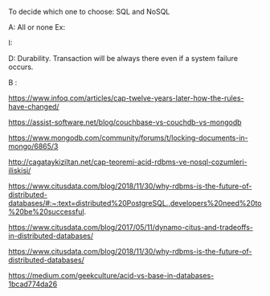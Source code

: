 To decide which one to choose: SQL and NoSQL

A: All or none
Ex: 

I: 

D: Durability. Transaction will be always there even if a system failure occurs.


B : 


https://www.infoq.com/articles/cap-twelve-years-later-how-the-rules-have-changed/

https://assist-software.net/blog/couchbase-vs-couchdb-vs-mongodb

https://www.mongodb.com/community/forums/t/locking-documents-in-mongo/6865/3

http://cagataykiziltan.net/cap-teoremi-acid-rdbms-ve-nosql-cozumleri-iliskisi/

https://www.citusdata.com/blog/2018/11/30/why-rdbms-is-the-future-of-distributed-databases/#:~:text=distributed%20PostgreSQL.,developers%20need%20to%20be%20successful.

https://www.citusdata.com/blog/2017/05/11/dynamo-citus-and-tradeoffs-in-distributed-databases/

https://www.citusdata.com/blog/2018/11/30/why-rdbms-is-the-future-of-distributed-databases/

https://medium.com/geekculture/acid-vs-base-in-databases-1bcad774da26